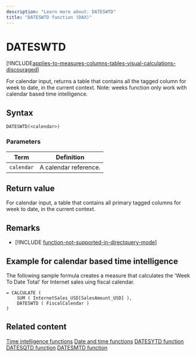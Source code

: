 ```yaml
---
description: "Learn more about: DATESWTD"
title: "DATESWTD function (DAX)"
---
```

# DATESWTD

[!INCLUDE[applies-to-measures-columns-tables-visual-calculations-discouraged](includes/applies-to-measures-columns-tables-visual-calculations-discouraged.md)]

For calendar input, returns a table that contains all the tagged column for week to date, in the current context.
Note: weeks function only work with calendar based time intelligence.

## Syntax

```
DATESWTD(<calendar>)
```

### Parameters

|Term|Definition|
|--------|--------------|
|`calendar`|A calendar reference.|

## Return value

For calendar input, a table that contains all primary tagged columns for week to date, in the current context.

## Remarks

- [!INCLUDE [function-not-supported-in-directquery-mode](includes/function-not-supported-in-directquery-mode.md)]


## Example for calendar based time intelligence

The following sample formula creates a measure that calculates the 'Week To Date Total' for Internet sales uing fiscal calendar.

```dax
= CALCULATE (
    SUM ( InternetSales_USD[SalesAmount_USD] ),
    DATESWTD ( FiscalCalendar )
)
```

## Related content

[Time intelligence functions](time-intelligence-functions-dax.md)
[Date and time functions](date-and-time-functions-dax.md)
[DATESYTD function](datesytd-function-dax.md)
[DATESQTD function](datesqtd-function-dax.md)
[DATESMTD function](datesmtd-function-dax.md)
